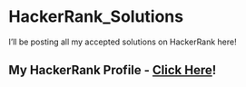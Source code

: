 # HackerRank_Solutions
I’ll be posting all my accepted solutions on HackerRank here!

## My HackerRank Profile - [Click Here](https://www.hackerrank.com/challenges/salary-of-employees/problem)!
